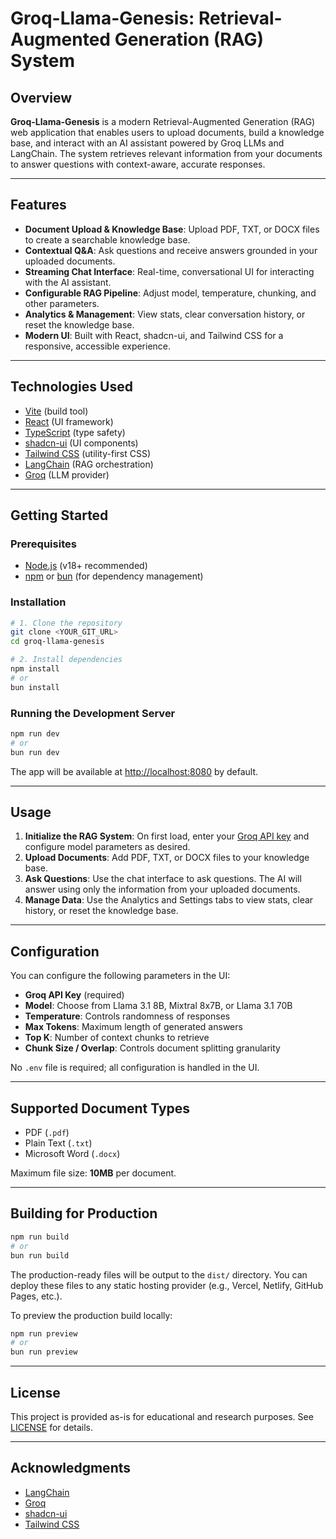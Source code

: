 # Groq-Llama-Genesis: Retrieval-Augmented Generation (RAG) System

## Overview

**Groq-Llama-Genesis** is a modern Retrieval-Augmented Generation (RAG) web application that enables users to upload documents, build a knowledge base, and interact with an AI assistant powered by Groq LLMs and LangChain. The system retrieves relevant information from your documents to answer questions with context-aware, accurate responses.

---

## Features

- **Document Upload & Knowledge Base**: Upload PDF, TXT, or DOCX files to create a searchable knowledge base.
- **Contextual Q&A**: Ask questions and receive answers grounded in your uploaded documents.
- **Streaming Chat Interface**: Real-time, conversational UI for interacting with the AI assistant.
- **Configurable RAG Pipeline**: Adjust model, temperature, chunking, and other parameters.
- **Analytics & Management**: View stats, clear conversation history, or reset the knowledge base.
- **Modern UI**: Built with React, shadcn-ui, and Tailwind CSS for a responsive, accessible experience.

---

## Technologies Used

- [Vite](https://vitejs.dev/) (build tool)
- [React](https://react.dev/) (UI framework)
- [TypeScript](https://www.typescriptlang.org/) (type safety)
- [shadcn-ui](https://ui.shadcn.com/) (UI components)
- [Tailwind CSS](https://tailwindcss.com/) (utility-first CSS)
- [LangChain](https://js.langchain.com/) (RAG orchestration)
- [Groq](https://console.groq.com/) (LLM provider)

---

## Getting Started

### Prerequisites
- [Node.js](https://nodejs.org/) (v18+ recommended)
- [npm](https://www.npmjs.com/) or [bun](https://bun.sh/) (for dependency management)

### Installation

```sh
# 1. Clone the repository
git clone <YOUR_GIT_URL>
cd groq-llama-genesis

# 2. Install dependencies
npm install
# or
bun install
```

### Running the Development Server

```sh
npm run dev
# or
bun run dev
```

The app will be available at [http://localhost:8080](http://localhost:8080) by default.

---

## Usage

1. **Initialize the RAG System**: On first load, enter your [Groq API key](https://console.groq.com/keys) and configure model parameters as desired.
2. **Upload Documents**: Add PDF, TXT, or DOCX files to your knowledge base.
3. **Ask Questions**: Use the chat interface to ask questions. The AI will answer using only the information from your uploaded documents.
4. **Manage Data**: Use the Analytics and Settings tabs to view stats, clear history, or reset the knowledge base.

---

## Configuration

You can configure the following parameters in the UI:
- **Groq API Key** (required)
- **Model**: Choose from Llama 3.1 8B, Mixtral 8x7B, or Llama 3.1 70B
- **Temperature**: Controls randomness of responses
- **Max Tokens**: Maximum length of generated answers
- **Top K**: Number of context chunks to retrieve
- **Chunk Size / Overlap**: Controls document splitting granularity

No `.env` file is required; all configuration is handled in the UI.

---

## Supported Document Types

- PDF (`.pdf`)
- Plain Text (`.txt`)
- Microsoft Word (`.docx`)

Maximum file size: **10MB** per document.

---

## Building for Production

```sh
npm run build
# or
bun run build
```

The production-ready files will be output to the `dist/` directory. You can deploy these files to any static hosting provider (e.g., Vercel, Netlify, GitHub Pages, etc.).

To preview the production build locally:

```sh
npm run preview
# or
bun run preview
```

---

## License

This project is provided as-is for educational and research purposes. See [LICENSE](LICENSE) for details.

---

## Acknowledgments
- [LangChain](https://js.langchain.com/)
- [Groq](https://console.groq.com/)
- [shadcn-ui](https://ui.shadcn.com/)
- [Tailwind CSS](https://tailwindcss.com/)
